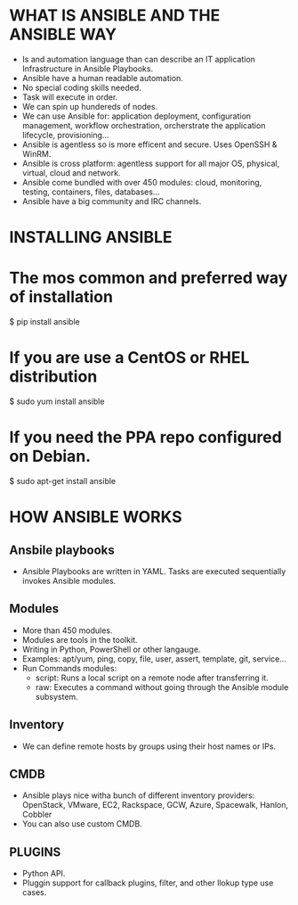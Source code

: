 WHAT IS ANSIBLE AND THE ANSIBLE WAY
===================================
* Is and automation language than can describe an IT application Infrastructure in Ansible Playbooks.
* Ansible have a human readable automation.
* No special coding skills needed.
* Task will execute in order.
* We can spin up hundereds of nodes.
* We can use Ansible for: application deployment, configuration management, workflow orchestration, orcherstrate the application lifecycle, provisioning...
* Ansible is agentless so is more efficent and secure. Uses OpenSSH & WinRM.
* Ansible is cross platform: agentless support for all major OS, physical, virtual, cloud and network.
* Ansible come bundled with over 450 modules: cloud, monitoring, testing, containers, files, databases...
* Ansible have a big community and IRC channels.


INSTALLING ANSIBLE
==================
# The mos common and preferred way of installation
$ pip install ansible

# If you are use a CentOS or RHEL distribution
$ sudo yum install ansible

# If you need the PPA repo configured on Debian.
$ sudo apt-get install ansible


HOW ANSIBLE WORKS
=================

Ansbile playbooks
-----------------
* Ansible Playbooks are written in YAML. Tasks are executed sequentially invokes Ansible modules.

Modules
-------
* More than 450 modules.
* Modules are tools in the toolkit.
* Writing in Python, PowerShell or other langauge.
* Examples: apt/yum, ping, copy, file, user, assert, template, git, service...
* Run Commands modules:
  - script: Runs a local script on a remote node after transferring it.
  - raw: Executes a command without going through the Ansible module subsystem.

Inventory
---------
* We can define remote hosts by groups using their host names or IPs.

CMDB
----
* Ansible plays nice witha bunch of different inventory providers: OpenStack, VMware, EC2, Rackspace, GCW, Azure, Spacewalk, Hanlon, Cobbler
* You can also use custom CMDB.

PLUGINS
-------
* Python API.
* Pluggin support for callback plugins, filter, and other llokup type use cases.














